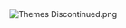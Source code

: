 <img src="https://cdn.discordapp.com/attachments/696044749228081285/733057249513308212/20200715_215742.png" href="https://github.com/Tomrdh/discord-addons" alt="Themes Discontinued.png" title="Themes Discontinued.png">
